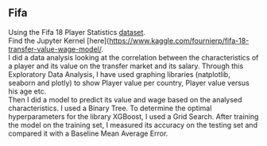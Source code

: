 ## Fifa

Using the Fifa 18 Player Statistics [dataset](https://www.kaggle.com/thec03u5/fifa-18-demo-player-dataset). <br/>
Find the Jupyter Kernel [here]\(<https://www.kaggle.com/fournierp/fifa-18-transfer-value-wage-model/>. <br/>
I did a data analysis looking at the correlation between the characteristics of a player and its value on the transfer market and its salary. Through this Exploratory Data Analysis, I have used graphing libraries (natplotlib, seaborn and plotly) to show Player value per country, Player value versus his age etc. <br/>
Then I did a model to predict its value and wage based on the analysed characteristics. I used a Binary Tree. To determine the optimal hyperparameters for the library XGBoost, I used a Grid Search. After training the model on the training set, I measured its accuracy on the testing set and compared it with a Baseline Mean Average Error.
